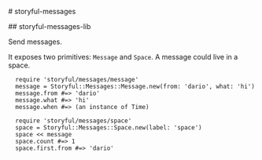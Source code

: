 # storyful-messages

## storyful-messages-lib

Send messages.

It exposes two primitives: `Message` and `Space`. A message could live in a space.

```
  require 'storyful/messages/message'
  message = Storyful::Messages::Message.new(from: 'dario', what: 'hi')
  message.from #=> 'dario'
  message.what #=> 'hi'
  message.when #=> (an instance of Time)

  require 'storyful/messages/space'
  space = Storyful::Messages::Space.new(label: 'space')
  space << message
  space.count #=> 1
  space.first.from #=> 'dario'
```
